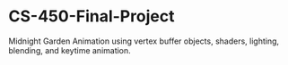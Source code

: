 # CS-450-Final-Project
Midnight Garden Animation using vertex buffer objects, shaders, lighting, blending, and keytime animation.
